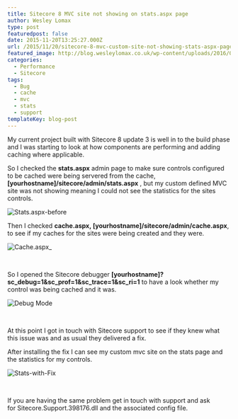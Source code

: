 ```yaml
---
title: Sitecore 8 MVC site not showing on stats.aspx page
author: Wesley Lomax
type: post
featuredpost: false
date: 2015-11-20T13:25:27.000Z
url: /2015/11/20/sitecore-8-mvc-custom-site-not-showing-stats-aspx-page/
featured_image: http://blog.wesleylomax.co.uk/wp-content/uploads/2016/03/watches-1204696.jpg
categories:
  - Performance
  - Sitecore
tags:
  - Bug
  - cache
  - mvc
  - stats
  - support
templateKey: blog-post
---
```

My current project built with Sitecore 8 update 3 is well in to the build phase and I was starting to look at how components are performing and adding caching where applicable.

So I checked the **stats.aspx** admin page to make sure controls configured to be cached were being servered from the cache, **[yourhostname]/sitecore/admin/stats.aspx** , but my custom defined MVC site was not showing meaning I could not see the statistics for the sites controls.

![Stats.aspx-before](/img/Stats.aspx-before.png)

Then I checked **cache.aspx, [yourhostname]/sitecore/admin/cache.aspx**, to see if my caches for the sites were being created and they were.

![Cache.aspx_](/img/Cache.aspx_.png)

&nbsp;

So I opened the Sitecore debugger **[yourhostname]?sc\_debug=1&sc\_prof=1&sc\_trace=1&sc\_ri=1** to have a look whether my control was being cached and it was.

![Debug Mode](/img/DebugMode.png)

&nbsp;

At this point I got in touch with Sitecore support to see if they knew what this issue was and as usual they delivered a fix.

After installing the fix I can see my custom mvc site on the stats page and the statistics for my controls.

![Stats-with-Fix](/img/Stats-with-Fix.png)

&nbsp;

If you are having the same problem get in touch with support and ask for Sitecore.Support.398176.dll and the associated config file.

&nbsp;